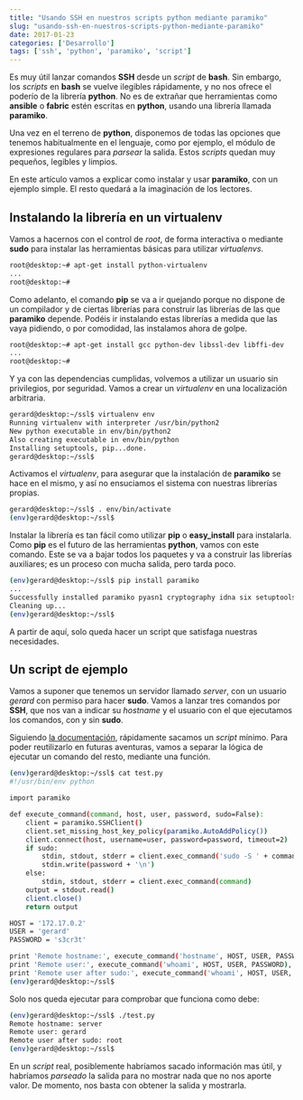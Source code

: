 ```yaml
---
title: "Usando SSH en nuestros scripts python mediante paramiko"
slug: "usando-ssh-en-nuestros-scripts-python-mediante-paramiko"
date: 2017-01-23
categories: ['Desarrollo']
tags: ['ssh', 'python', 'paramiko', 'script']
---
```


Es muy útil lanzar comandos **SSH** desde un *script* de **bash**. Sin embargo, los *scripts* en **bash** se vuelve ilegibles rápidamente, y no nos ofrece el poderío de la librería **python**. No es de extrañar que herramientas como **ansible** o **fabric** estén escritas en **python**, usando una librería llamada **paramiko**.<!--more-->

Una vez en el terreno de **python**, disponemos de todas las opciones que tenemos habitualmente en el lenguaje, como por ejemplo, el módulo de expresiones regulares para *parsear* la salida. Estos *scripts* quedan muy pequeños, legibles y limpios.

En este artículo vamos a explicar como instalar y usar **paramiko**, con un ejemplo simple. El resto quedará a la imaginación de los lectores.

## Instalando la librería en un virtualenv

Vamos a hacernos con el control de *root*, de forma interactiva o mediante **sudo** para instalar las herramientas básicas para utilizar *virtualenvs*.

```bash
root@desktop:~# apt-get install python-virtualenv  
...
root@desktop:~# 
```

Como adelanto, el comando **pip** se va a ir quejando porque no dispone de un compilador y de ciertas librerías para construir las librerías de las que **paramiko** depende. Podéis ir instalando estas librerías a medida que las vaya pidiendo, o por comodidad, las instalamos ahora de golpe.

```bash
root@desktop:~# apt-get install gcc python-dev libssl-dev libffi-dev
...  
root@desktop:~# 
```

Y ya con las dependencias cumplidas, volvemos a utilizar un usuario sin privilegios, por seguridad. Vamos a crear un *virtualenv* en una localización arbitraria.

```bash
gerard@desktop:~/ssl$ virtualenv env
Running virtualenv with interpreter /usr/bin/python2
New python executable in env/bin/python2
Also creating executable in env/bin/python
Installing setuptools, pip...done.
gerard@desktop:~/ssl$ 
```

Activamos el *virtualenv*, para asegurar que la instalación de **paramiko** se hace en el mismo, y así no ensuciamos el sistema con nuestras librerías propias.

```bash
gerard@desktop:~/ssl$ . env/bin/activate
(env)gerard@desktop:~/ssl$ 
```

Instalar la librería es tan fácil como utilizar **pip** o **easy_install** para instalarla. Como **pip** es el futuro de las herramientas **python**, vamos con este comando. Este se va a bajar todos los paquetes y va a construir las librerías auxiliares; es un proceso con mucha salida, pero tarda poco.

```bash
(env)gerard@desktop:~/ssl$ pip install paramiko
...  
Successfully installed paramiko pyasn1 cryptography idna six setuptools enum34 ipaddress cffi pycparser
Cleaning up...
(env)gerard@desktop:~/ssl$ 
```

A partir de aquí, solo queda hacer un script que satisfaga nuestras necesidades.

## Un script de ejemplo

Vamos a suponer que tenemos un servidor llamado *server*, con un usuario *gerard* con permiso para hacer **sudo**. Vamos a lanzar tres comandos por **SSH**, que nos van a indicar su *hostname* y el usuario con el que ejecutamos los comandos, con y sin **sudo**.

Siguiendo [la documentación](http://docs.paramiko.org/en/2.1/), rápidamente sacamos un *script* mínimo. Para poder reutilizarlo en futuras aventuras, vamos a separar la lógica de ejecutar un comando del resto, mediante una función.

```bash
(env)gerard@desktop:~/ssl$ cat test.py 
#!/usr/bin/env python

import paramiko

def execute_command(command, host, user, password, sudo=False):
    client = paramiko.SSHClient()
    client.set_missing_host_key_policy(paramiko.AutoAddPolicy())
    client.connect(host, username=user, password=password, timeout=2)
    if sudo:
        stdin, stdout, stderr = client.exec_command('sudo -S ' + command)
        stdin.write(password + '\n')
    else:
        stdin, stdout, stderr = client.exec_command(command)
    output = stdout.read()
    client.close()
    return output

HOST = '172.17.0.2'
USER = 'gerard'
PASSWORD = 's3cr3t'

print 'Remote hostname:', execute_command('hostname', HOST, USER, PASSWORD),
print 'Remote user:', execute_command('whoami', HOST, USER, PASSWORD),
print 'Remote user after sudo:', execute_command('whoami', HOST, USER, PASSWORD, sudo=True),
(env)gerard@desktop:~/ssl$ 
```

Solo nos queda ejecutar para comprobar que funciona como debe:

```bash
(env)gerard@desktop:~/ssl$ ./test.py 
Remote hostname: server
Remote user: gerard
Remote user after sudo: root
(env)gerard@desktop:~/ssl$ 
```

En un *script* real, posiblemente habríamos sacado información mas útil, y habríamos *parseado* la salida para no mostrar nada que no nos aporte valor. De momento, nos basta con obtener la salida y mostrarla.
